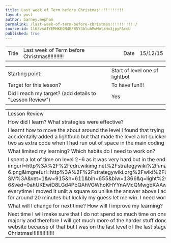 ```yaml
---
title: Last week of Term before Christmas!!!!!!!!!!!
layout: post
author: barney.mepham
permalink: /last-week-of-term-before-christmas!!!!!!!!!!!/
source-id: 1l6ZvsATYEMHKE0N4BFB5Y3bluhMwMotzHx3jpyPAccU
published: true
---
```

<table>
  <tr>
    <td>Title</td>
    <td>Last week of Term before Christmas!!!!!!!!!!!</td>
    <td>Date</td>
    <td>15/12/15</td>
  </tr>
</table>


<table>
  <tr>
    <td>Starting point:</td>
    <td>Start of level one of lightbot</td>
  </tr>
  <tr>
    <td>Target for this lesson?</td>
    <td>To have fun!!!</td>
  </tr>
  <tr>
    <td>Did I reach my target? 
(add details to "Lesson Review")</td>
    <td>Yes</td>
  </tr>
</table>


<table>
  <tr>
    <td>Lesson Review</td>
  </tr>
  <tr>
    <td>How did I learn? What strategies were effective? </td>
  </tr>
  <tr>
    <td>I learnt how to move the about around the level I found that trying lots of different techniques and I even won a level by chance as I had accidentally added a lightbulb but that made the level a lot quicker as I had been on it for quite a while. I also learnt how to use proc one and proc two as extra code when I had run out of space in the main coding box and it turned out very useful as I used it alot.</td>
  </tr>
  <tr>
    <td>What limited my learning? Which habits do I need to work on? </td>
  </tr>
  <tr>
    <td>I spent a lot of time on level 2-6 as it was very hard but in the end the solution was as follows.
https://www.google.co.uk/imgres?imgurl=http%3A%2F%2Fcdn.wikimg.net%2Fstrategywiki%2Fimages%2Fthumb%2F8%2F80%2FLBFlash2-6.png%2F915px-LBFlash2-6.png&imgrefurl=http%3A%2F%2Fstrategywiki.org%2Fwiki%2FLightbot%2FFlash_Procedures&docid=4vfxAmtvrc3UVM&tbnid=D4YdlEx4YSI-SM%3A&vet=1&w=915&h=611&bih=655&biw=1366&q=light%20bot%202-6&ved=0ahUKEwiD8LGd4PbQAhVGWhoKHYYnAMcQMwgbKAAwAA&iact=mrc&uact=8
It seems simple right? But at the time I did not get it and everytime I moved it unlit a square so unlike the answer above I added three lightbulbs randomly in the top box as I was out of ideas as I was on it for around 20 minutes but luckily my guess let me win. I need work on remembering what worked before, before changing it again.</td>
  </tr>
  <tr>
    <td>What will I change for next time? How will I improve my learning?</td>
  </tr>
  <tr>
    <td>Next time I will make sure that I do not spend so much time on one thing that took most people under 5 minutes. That will improve my learning majorly and therefore I will get much more of the harder stuff done in the lesson which I didn't manage to do today and I didn’t get on the second website because of that but I was on the last level of the last stage. To anyone reading this before Christmas I wish you a very Merry Christmas!!!!!!!!!!!!!!!</td>
  </tr>
</table>


